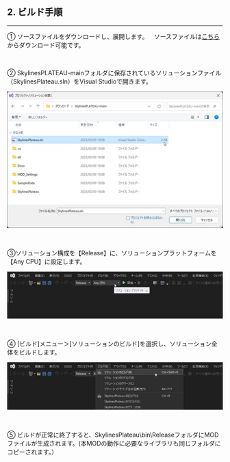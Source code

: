 ## 2. ビルド手順

------

① ソースファイルをダウンロードし、展開します。&emsp;ソースファイルは[こちら](https://****)からダウンロード可能です。

<br>

② SkylinesPLATEAU-mainフォルダに保存されているソリューションファイル（SkylinesPlateau.sln）をVisual Studioで開きます。

![](../resources/userMan/2024-01-29_22h14_18.jpg)

<br>

③ソリューション構成を【Release】に、ソリューションプラットフォームを【Any CPU】に設定します。

![](../resources/userMan/2024-01-29_22h15_28.jpg)

<br>

④ [ビルド]メニュー＞[ソリューションのビルド]を選択し、ソリューション全体をビルドします。

![](../resources/userMan/2024-01-29_22h15_38.jpg)

<br>

⑤ ビルドが正常に終了すると、SkylinesPlateau\bin\\ReleaseフォルダにMODファイルが生成されます。(本MODの動作に必要なライブラリも同じフォルダにコピーされます。）